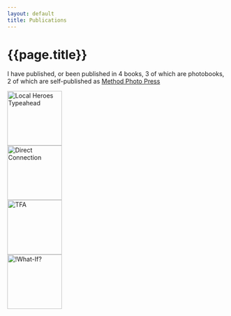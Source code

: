 ```yaml
---
layout: default
title: Publications
---
```


# {{page.title}}

I have published, or been published in 4 books, 3 of which are photobooks, 2 of which are self-published as [Method Photo Press](https://methodphotopress.uk)

<div class="grid">
   <div>
   		<a href="publications/typeahead">
			<img src="/method/assets/thumbs/typeahead.webp" width="125px" height="125px" alt="Local Heroes Typeahead" />
		</a>
   	</div>
   <div>
  	 <a href="publications/direct-connection">
			<img src="/method/assets/thumbs/direct-connection.webp" width="125px" height="125px" alt="Direct Connection" />
		</a>
  	</div>
   <div>
   		<a href="publications/tfa">
			<img src="/method/assets/thumbs/tfa.webp" width="125px" height="125px" alt="TFA" />
		</a>
	</div>
	<div>
		<a href="publications/what-if">
			<img src="/method/assets/thumbs/what-if.webp" width="125px" height="125px" alt="!What-If?" />
		</a>
	</div>
</div>